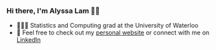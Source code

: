 ### Hi there, I'm Alyssa Lam 👋🏻

<!--
**alyssa-lam/alyssa-lam** is a ✨ _special_ ✨ repository because its `README.md` (this file) appears on your GitHub profile.
-->
- 💁🏻‍♀️ Statistics and Computing grad at the University of Waterloo
- 🔭 Feel free to check out my [personal website](https://alyssa-lam.github.io/) or connect with me on [LinkedIn](https://linkedin.com/in/alyssa-lam-choo)

<!-- - 👯 I’m looking to collaborate on ... 
- 🤔 I’m looking for help with ...
- 💬 Ask me about ... -->
